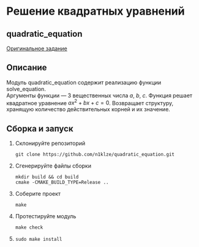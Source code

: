 # Решение квадратных уравнений
## quadratic_equation
[Оригинальное задание](https://sblnk.ru/620442694)
## Описание
Модуль quadratic_equation содержит реализацию функции solve_equation.  
Аргументы функции — 3 вещественных числа $a$, $b$, $c$. Функция решает квадратное уравнение $ax^2+bx+c=0$. Возвращает структуру, хранящую количество действительных корней и их значение.
## Сборка и запуск
1. Склонируйте репозиторий
   ```
   git clone https://github.com/n1klze/quadratic_equation.git
   ```
2. Сгенерируйте файлы сборки
    ```
    mkdir build && cd build
    cmake -CMAKE_BUILD_TYPE=Release ..
    ```
3. Соберите проект
    ```
    make
    ```
4. Протестируйте модуль
    ```
    make check
    ```
5. 
    ```
    sudo make install
    ```
